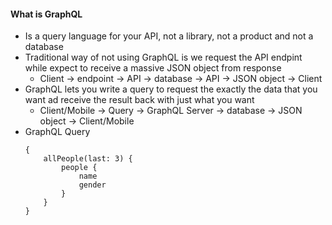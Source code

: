 #### What is GraphQL
- Is a query language for your API, not a library, not a product and not a database
- Traditional way of not using GraphQL is we request the API endpint while expect to receive a massive JSON object from response
	- Client -> endpoint  -> API -> database -> API -> JSON object -> Client
- GraphQL lets you write a query to request the exactly the data that you want ad receive the result back with just what you want
	- Client/Mobile -> Query -> GraphQL Server -> database -> JSON object -> Client/Mobile
- GraphQL Query
	```
	{
		allPeople(last: 3) {
			people {
				name
				gender
			}
		}
	}
	```


<!--stackedit_data:
eyJoaXN0b3J5IjpbLTE3MDI3NzY2MjYsLTEwNTkyNTQzNzIsLT
U5ODg3NTAzMiw3MzA5OTgxMTZdfQ==
-->